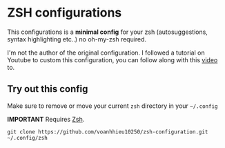 # ZSH configurations

This configurations is a **minimal config** for your zsh (autosuggestions, syntax highlighting etc..) no oh-my-zsh required.

I'm not the author of the original configuration. I followed a tutorial on Youtube to custom this configuration, you can follow along with this [video](https://www.youtube.com/watch?v=bTLYiNvRIVI) to.

## Try out this config

Make sure to remove or move your current `zsh` directory in your `~/.config`

**IMPORTANT** Requires [Zsh](https://www.geeksforgeeks.org/how-to-install-z-shellzsh-on-linux/). 
```
git clone https://github.com/voanhhieu10250/zsh-configuration.git ~/.config/zsh
```
